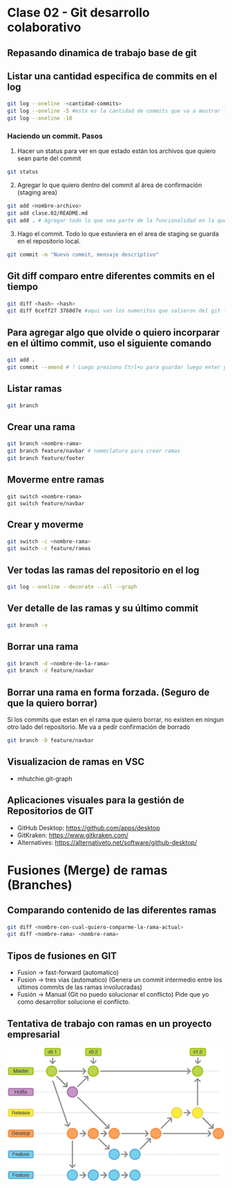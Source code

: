 # Clase 02 - Git desarrollo colaborativo

## Repasando dinamica de trabajo base de git

## Listar una cantidad especifica de commits en el log

```sh
git log --oneline -<cantidad-commits>
git log --oneline -5 #esta es la cantidad de commits que va a mostrar la consola
git log --oneline -10
```

### Haciendo un commit. Pasos

1. Hacer un status para ver en que estado están los archivos que quiero sean parte del commit

```sh
git status
```

2. Agregar lo que quiero dentro del commit al área de confirmación (staging area)

```sh
git add <nombre-archivo>
git add clase.02/README.md
git add . # Agregar todo lo que sea parte de la funcionalidad en la que trabajo
```

3. Hago el commit. Todo lo que estuviera en el area de staging se guarda en el repositorio local.

```sh
git commit -m "Nuevo commit, mensaje descriptivo"
```

## Git diff comparo entre diferentes commits en el tiempo

```sh
git diff <hash> <hash>
git diff 6ceff27 3760d7e #aqui van los numeritos que salieron del git log --oneline
```

## Para agregar algo que olvide o quiero incorparar en el último commit, uso el siguiente comando

```sh
git add .
git commit --amend # ! Luego presiono Ctrl+o para guardar luego enter y luego Ctrl+x para salir --> incluso puedo corregir el mensaje del commit
```

## Listar ramas

```sh
git branch
```

## Crear una rama

```sh
git branch <nombre-rama>
git branch feature/navbar # nomeclatura para crear ramas
git branch feature/footer
```

## Moverme entre ramas

```
git switch <nombre-rama>
git switch feature/navbar
```

## Crear y moverme

```sh
git switch -c <nombre-rama>
git switch -c feature/ramas
```

## Ver todas las ramas del repositorio en el log

```sh
git log --oneline --decorate --all --graph
```

## Ver detalle de las ramas y su último commit

```sh
git branch -v
```

## Borrar una rama

```sh
git branch -d <nombre-de-la-rama>
git branch -d feature/navbar
```

## Borrar una rama en forma forzada. (Seguro de que la quiero borrar)
Si los commits que estan en el rama que quiero borrar, no existen en ningun otro lado del repositorio. Me va a pedir confirmación de borrado

```sh
git branch -D feature/navbar
```

## Visualizacion de ramas en VSC

* mhutchie.git-graph

## Aplicaciones visuales para la gestión de Repositorios de GIT

* GitHub Desktop: <https://github.com/apps/desktop>
* GitKraken: <https://www.gitkraken.com/>
* Alternatives: <https://alternativeto.net/software/github-desktop/>


# Fusiones (Merge) de ramas (Branches)

## Comparando contenido de las diferentes ramas

```sh
git diff <nombre-con-cual-quiero-comparme-la-rama-actual>
git diff <nombre-rama> <nombre-rama>
```

## Tipos de fusiones en GIT

* Fusion -> fast-forward (automatico)
* Fusion -> tres vias (automatico)  (Genera un commit intermedio entre los ultimos commits de las ramas involucradas)
* Fusión -> Manual (Git no puedo solucionar el conflicto) Pide que yo como desarrollor solucione el conflicto.

## Tentativa de trabajo con ramas en un proyecto empresarial

![Alt text](_ref/image.png)